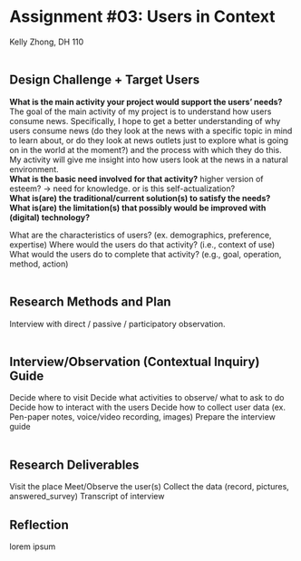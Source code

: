 # Assignment #03: Users in Context
Kelly Zhong, DH 110
<br>
<br>

## Design Challenge + Target Users
**What is the main activity your project would support the users’ needs?**
The goal of the main activity of my project is to understand how users consume news. Specifically, I hope to get a better understanding of why users consume news (do they look at the news with a specific topic in mind to learn about, or do they look at news outlets just to explore what is going on in the world at the moment?) and the process with which they do this. My activity will give me insight into how users look at the news in a natural environment.
<br>
**What is the basic need involved for that activity?**
higher version of esteem? -> need for knowledge. or is this self-actualization?
<br>
**What is(are) the traditional/current solution(s) to satisfy the needs?**
<br>
**What is(are) the limitation(s) that possibly would be improved with (digital) technology?**
<br>

What are the characteristics of users? (ex. demographics, preference, expertise) 
Where would the users do that activity? (i.e., context of use)
What would the users do to complete that activity? (e.g., goal, operation, method, action)
<br>
<br>

## Research Methods and Plan
Interview with direct / passive / participatory observation.
<br>
<br>

## Interview/Observation (Contextual Inquiry) Guide
Decide where to visit
Decide what activities to observe/ what to ask to do
Decide how to interact with the users 
Decide how to collect user data (ex. Pen-paper notes, voice/video recording, images)
Prepare the interview guide
<br>
<br>

## Research Deliverables
Visit the place
Meet/Observe the user(s)
Collect the data (record, pictures, answered_survey)
Transcript of interview

## Reflection
lorem ipsum



